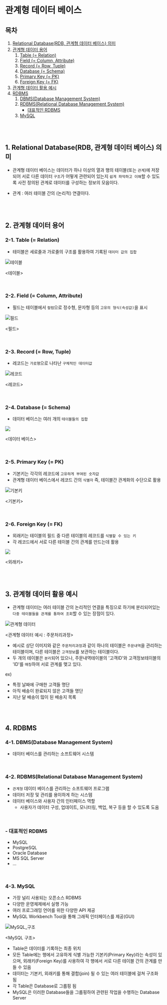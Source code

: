 # 관계형 데이터 베이스

## 목차

1. [Relational Database(RDB, 관계형 데이터 베이스) 의미](#1-relational-databaserdb-관계형-데이터-베이스-의미)
2. [관계형 데이터 용어](#2-관계형-데이터-용어)
    1. [Table (= Relation)](#2-1-table--relation)
    2. [Field (= Column, Attribute)](#2-2-field--column-attribute)
    3. [Record (= Row, Tuple)](#2-3-record--row-tuple)
    4. [Database (= Schema)](#2-4-database--schema)
    5. [Primary Key (= PK)](#2-5-primary-key--pk)
    6. [Foreign Key (= FK)](#2-6-foreign-key--fk)
3. [관계형 데이터 활용 예시](#3-관계형-데이터-활용-예시)
4. [RDBMS](#4-rdbms)
    1. [DBMS(Database Management System)](#4-1-dbmsdatabase-management-system)
    2. [RDBMS(Relational Database Management System)](#4-2-rdbmsrelational-database-management-system)
        - [대표적인 RDBMS](#대표적인-rdbms)
    3. [MySQL](#4-3-mysql)

<br>
<br>

## 1. Relational Database(RDB, 관계형 데이터 베이스) 의미

- 관계형 데이터 베이스는 데이터가 하나 이상의 열과 행의 테이블(또는 `관계`)에 저장되어 서로 다른 데이터 `구조`가 어떻게 관련되어 있는지 `쉽게 파악하고 이해`할 수 있도록 사전 정의된 관계로 데이터를
  구성하는 정보의 모음이다.

- 관계 : 여러 테이블 간의 (논리적) 연결이다.

<br>
<br>

## 2. 관계형 데이터 용어

### 2-1. Table (= Relation)

- 테이블은 세로줄과 가로줄의 구조를 활용하여 기록된 `데이터 값의 집합`

![테이블](../../assets/img/DB_table.jpg)

<테이블>

<br>

### 2-2. Field (= Column, Attribute)

- 필드는 테이블에서 `컬럼`으로 정수형, 문자형 등의 `고유의 형식(속성값)`을 표시

![필드](../../assets/img/DB_field.jpg)

<필드>

<br>

### 2-3. Record (= Row, Tuple)

- 레코드는 `가로행`으로 나타난 `구체적인 데이터값`

![레코드](../../assets/img/DB_record.jpg)

<레코드>

<br>

### 2-4. Database (= Schema)

- 데이터 베이스는 여러 개의 `테이블들의 집합`

![](../../assets/img/DB_database.jpg)

<데이터 베이스>

<br>

### 2-5. Primary Key (= PK)

- 기본키는 각각의 레코드에 `고유하게 부여된 숫자값`
- 관계형 데이터 베이스에서 레코드 간의 `식별자` 즉, 테이블간 관계화의 수단으로 활용

![기본키](../../assets/img/DB_primary%20key.jpg)

<기본키>

<br>

### 2-6. Foreign Key (= FK)

- 외래키는 테이블의 필드 중 다른 테이블의 레코드를 `식별할 수 있는 키`
- 각 레코드에서 서로 다른 테이블 간의 관계를 만드는데 활용

![](../../assets/img/DB_foreign%20key.jpg)

<외래키>

<br>
<br>

## 3. 관계형 데이터 활용 예시

- 관계형 데이터는 여러 테이블 간의 논리적인 연결을 특징으로 하기에 분리되어있는 `다중 테이블들을 관계를 통하여 조회`할 수 있는 장점이 있다.

![관계형 데이터](../../assets/img/DB_%EA%B4%80%EA%B3%84%ED%98%95%EB%8D%B0%EC%9D%B4%ED%84%B0%EB%B2%A0%EC%9D%B4%EC%8A%A4.png)

<관계형 데이터 예시 : 주문처리과정>

- 예시로 상단 이미지와 같은 `주문처리과정`과 같이 하나의 테이블은 `주문내역`을 관리하는 테이블이며, 다른 테이블은 `고객정보`를 보관하는 테이블이다.
- 두 개의 테이블은 `분리`되어 있으나, 주문내역테이블의 '고객ID'와 고객정보테이블의 'ID'를 `매칭`하여 서로 관계를 맺고 있다.

ex)

- 특정 날짜에 구매한 고객들 명단
- 아직 배송이 완료되지 않은 고객들 명단
- 지난 달 배송이 많이 된 배송지 목록

<br>
<br>

## 4. RDBMS

### 4-1. DBMS(Database Management System)

- 데이터 베이스를 관리하는 소프트웨어 시스템

<br>

### 4-2. RDBMS(Relational Database Management System)

- `관계형` 데이터 베이스를 관리하는 소프트웨어 프로그램
- 데이터 저장 및 관리를 용이하게 하는 시스템
- 데이터 베이스와 사용자 간의 인터페이스 역할
    - 사용자가 데이터 구성, 업데이트, 모니터링, 백업, 복구 등을 할 수 있도록 도움

<br>

### - 대표적인 RDBMS

- MySQL
- PostgreSQL
- Oracle Database
- MS SQL Server
- ...

<br>

### 4-3. MySQL

- 가장 널리 사용되는 오픈소스 RDBMS
- 다양한 운영체제에서 실행 가능
- 여러 프로그래밍 언어를 위한 다양한 API 제공
- MySQL Workbench Tool을 통해 그래픽 인터페이스를 제공(GUI)

![MySQL_구조](../../assets/img/DB_mysql_structure.png)

<MySQL 구조>

- Table은 데이터를 기록하는 최종 위치
- 모든 Table에는 행에서 고유하게 식별 가능한 기본키(Primary Key)라는 속성이 있으며, 외래키(Foreign Key)를 사용하여 각 행에서 서로 다른 테이블 간의 관계를 만들 수 있음
- 데이터는 기본키, 외래키를 통해 결합(join) 될 수 있는 여러 테이블에 걸쳐 구조화 됨
- 각 Table은 Database로 그룹핑 됨
- MySQL은 이러한 Database들을 그룹핑하여 관련된 작업을 수행하는 Database Server
